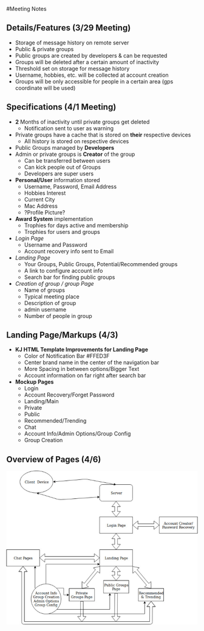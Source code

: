 #Meeting Notes

## Details/Features (3/29 Meeting)

- Storage of message history on remote server
- Public & private groups
- Public groups are created by developers & can be requested
- Groups will be deleted after a certain amount of inactivity
- Threshold set on storage for message history
- Username, hobbies, etc. will be collected at account creation
- Groups will be only accessible for people in a certain area (gps coordinate will be used)

## Specifications (4/1 Meeting)
- **2** Months of inactivity until private groups get deleted
  - Notification sent to user as warning
- Private groups have a cache that is stored on **their** respective devices
  - All history is stored on respective devices
- Public Groups managed by **Developers**
- Admin or private groups is **Creator** of the group
  - Can be transferred between users
  - Can kick people out of Groups
  - Developers are super users
- **Personal/User** information stored
  - Username, Password, Email Address
  - Hobbies Interest
  - Current City
  - Mac Address
  - ?Profile Picture?
- **Award System** implementation
  - Trophies for days active and membership
  - Trophies for users and groups
- _Login Page_
  - Username and Password
  - Account recovery info sent to Email
- _Landing Page_
  - Your Groups, Public Groups, Potential/Recommended groups
  - A link to configure account info
  - Search bar for finding public groups
- _Creation of group / group Page_
  - Name of groups
  - Typical meeting place
  - Description of group
  - admin username
  - Number of people in group

## Landing Page/Markups (4/3)
  - **KJ HTML Template Improvements for Landing Page**
    - Color of Notification Bar #FFED3F
    - Center brand name in the center of the navigation bar
    - More Spacing in between options/Bigger Text
    - Account information on far right after search bar
  - **Mockup Pages**
    - Login
    - Account Recovery/Forget Password
    - Landing/Main
    - Private
    - Public
    - Recommended/Trending
    - Chat
    - Account Info/Admin Options/Group Config
    - Group Creation

## Overview of Pages (4/6)
![](Website_Pages_Relationship.jpg)
